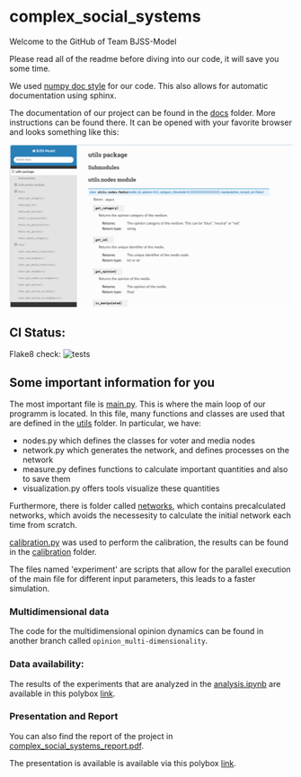 # complex_social_systems

Welcome to the GitHub of Team BJSS-Model

Please read all of the readme before diving into our code, it will save you some time.

We used [numpy doc style](https://numpydoc.readthedocs.io/en/latest/format.html) for our code. This also allows for automatic documentation using sphinx.

The documentation of our project can be found in the [docs](docs) folder. More instructions can be found there.
It can be opened with your favorite browser and looks something like this:

![picture of documentation](documentation_example.png)
## CI Status:

Flake8 check:
![tests](https://github.com/m-bur/complex_social_systems/actions/workflows/style-check.yml/badge.svg)

## Some important information for you

The most important file is [main.py](main.py). This is where the main loop of our programm is located. In this file, many functions and classes are used that are defined in the [utils](utils) folder. In particular, we have:

- nodes.py which defines the classes for voter and media nodes
- network.py which generates the network, and defines processes on the network
- measure.py defines functions to calculate important quantities and also to save them
- visualization.py offers tools visualize these quantities

Furthermore, there is folder called [networks](networks), which contains precalculated networks, which avoids the necessesity to calculate the initial network each time from scratch.

[calibration.py](calibration.py) was used to perform the calibration, the results can be found in the [calibration](calibrations) folder.

The files named 'experiment' are scripts that allow for the parallel execution of the main file for different input parameters, this leads to a faster simulation.

### Multidimensional data

The code for the multidimensional opinion dynamics can be found in another branch called `opinion_multi-dimensionality`.

### Data availability:
The results of the experiments that are analyzed in the [analysis.ipynb](analysis.ipynb) are available in this
polybox [link](https://polybox.ethz.ch/index.php/s/SydFlQwt6FcSetc). 


### Presentation and Report

You can also find the report of the project in [complex_social_systems_report.pdf](complex_social_systems_report.pdf).

The presentation is available is available via this polybox [link](https://polybox.ethz.ch/index.php/s/CcdPgqdmIzNWI4w).